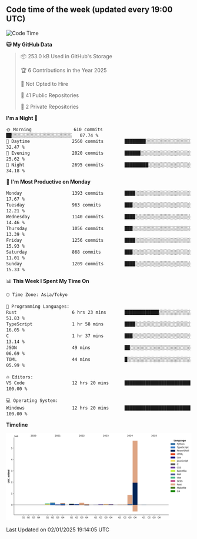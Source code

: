 ## Code time of the week (updated every 19:00 UTC)

<!--START_SECTION:waka-->
![Code Time](http://img.shields.io/badge/Code%20Time-4%2C130%20hrs%2014%20mins-blue)

**🐱 My GitHub Data** 

> 📦 253.0 kB Used in GitHub's Storage 
 > 
> 🏆 6 Contributions in the Year 2025
 > 
> 🚫 Not Opted to Hire
 > 
> 📜 41 Public Repositories 
 > 
> 🔑 2 Private Repositories 
 > 
**I'm a Night 🦉** 

```text
🌞 Morning                610 commits         ██░░░░░░░░░░░░░░░░░░░░░░░   07.74 % 
🌆 Daytime                2560 commits        ████████░░░░░░░░░░░░░░░░░   32.47 % 
🌃 Evening                2020 commits        ██████░░░░░░░░░░░░░░░░░░░   25.62 % 
🌙 Night                  2695 commits        █████████░░░░░░░░░░░░░░░░   34.18 % 
```
📅 **I'm Most Productive on Monday** 

```text
Monday                   1393 commits        ████░░░░░░░░░░░░░░░░░░░░░   17.67 % 
Tuesday                  963 commits         ███░░░░░░░░░░░░░░░░░░░░░░   12.21 % 
Wednesday                1140 commits        ████░░░░░░░░░░░░░░░░░░░░░   14.46 % 
Thursday                 1056 commits        ███░░░░░░░░░░░░░░░░░░░░░░   13.39 % 
Friday                   1256 commits        ████░░░░░░░░░░░░░░░░░░░░░   15.93 % 
Saturday                 868 commits         ███░░░░░░░░░░░░░░░░░░░░░░   11.01 % 
Sunday                   1209 commits        ████░░░░░░░░░░░░░░░░░░░░░   15.33 % 
```


📊 **This Week I Spent My Time On** 

```text
🕑︎ Time Zone: Asia/Tokyo

💬 Programming Languages: 
Rust                     6 hrs 23 mins       █████████████░░░░░░░░░░░░   51.83 % 
TypeScript               1 hr 58 mins        ████░░░░░░░░░░░░░░░░░░░░░   16.05 % 
C                        1 hr 37 mins        ███░░░░░░░░░░░░░░░░░░░░░░   13.14 % 
JSON                     49 mins             ██░░░░░░░░░░░░░░░░░░░░░░░   06.69 % 
TOML                     44 mins             █░░░░░░░░░░░░░░░░░░░░░░░░   05.99 % 

🔥 Editors: 
VS Code                  12 hrs 20 mins      █████████████████████████   100.00 % 

💻 Operating System: 
Windows                  12 hrs 20 mins      █████████████████████████   100.00 % 
```

**Timeline**

![Lines of Code chart](https://raw.githubusercontent.com/SARDONYX-sard/SARDONYX-sard/main/assets/bar_graph.png)


 Last Updated on 02/01/2025 19:14:05 UTC
<!--END_SECTION:waka-->